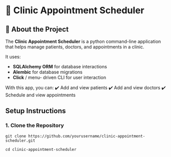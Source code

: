 # 🏥 Clinic Appointment Scheduler 

## 📌 About the Project
The **Clinic Appointment Scheduler** is a python command-line application that helps manage patients, doctors, and appointments in a clinic.

It uses:
- **SQLAlchemy ORM** for database interactions
- **Alembic** for database migrations
- **Click** / menu- driven CLI for user interaction

With this app, you can:
✔️ Add and view patients
✔️ Add and  view doctors
✔️ Schedule and view appointments


## Setup Instructions

### 1. Clone the Repository
```
git clone https://github.com/yourusername/clinic-appointment-scheduler.git

```

```
cd clinic-appointment-scheduler

```







